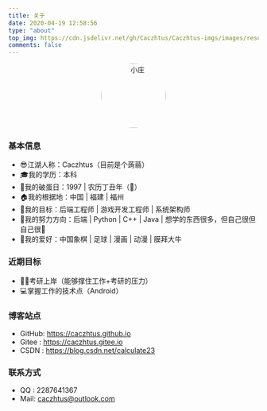 ```yaml
---
title: 关于
date: 2020-04-19 12:58:56
type: "about"
top_img: https://cdn.jsdelivr.net/gh/Caczhtus/Caczhtus-imgs/images/resource/112.jpg
comments: false
---
```


<center><a href="https://cdn.jsdelivr.net/gh/Caczhtus/Caczhtus-imgs/images/other/ic_2.jpg" data-fancybox="group" data-caption="小庄"><img src="https://cdn.jsdelivr.net/gh/Caczhtus/Caczhtus-imgs/images/other/ic_2.jpg" style="border-radius:50%;width:130px;height:auto" alt="小庄" class="loaded"></a></center>

### [](#基本信息 "基本信息")基本信息

-   😎江湖人称：Caczhtus（目前是个蒟蒻）
-   🎓我的学历：本科
-   👀我的破蛋日：1997 | 农历丁丑年（🐂）
-   🏠我的根据地：中国 | 福建 | 福州
-   🎯我的目标：后端工程师 | 游戏开发工程师 | 系统架构师
-   💪我的努力方向：后端 | Python | C++ | Java | 想学的东西很多，但自己很但自己很🌿
-   🏀我的爱好：中国象棋 | 足球 | 漫画 | 动漫 | 膜拜大牛

### [](#近期目标 "近期目标")近期目标

-   👨‍🎓考研上岸（能够撑住工作+考研的压力）
-   💻掌握工作的技术点（Android）

### [](#博客站点 "博客站点")博客站点

-   GitHub: <a href="https://caczhtus.github.io/">https://caczhtus.github.io</a>
-   Gitee : <a href="https://caczhtus.gitee.io/">https://caczhtus.gitee.io</a>
-   CSDN  : <a href="https://blog.csdn.net/calculate23">https://blog.csdn.net/calculate23</a>

### [](#联系方式 "联系方式")联系方式

-   QQ : 2287641367
-   Mail: caczhtus@outlook.com